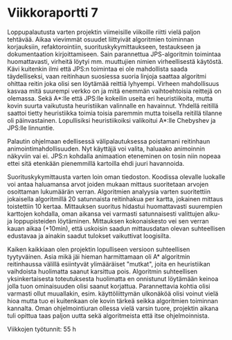 # Viikkoraportti 7

Loppupalautusta varten projektin viimeisille viikoille riitti vielä paljon tehtävää. Aikaa vievimmät osuudet liittyivät algoritmien toiminnan korjauksiin, refaktorointiin, suorituskykymittaukseen, testaukseen ja dokumentaation kirjoittamiseen. Sain parannettua JPS-algoritmin toimintaa huomattavasti, virheitä löytyi mm. muuttujien nimien virheellisestä käytöstä. Kävi kuitenkin ilmi että JPS:n toimintaa ei ole mahdollista saada täydelliseksi, vaan reitinhaun suosiessa suoria linjoja saattaa algoritmi ohittaa reitin joka olisi sen löytämää reittiä lyhyempi. Virheen mahdollisuus kasvaa mitä suurempi verkko on ja mitä enemmän vaihtoehtoisia reittejä on olemassa. Sekä A*:lle että JPS:lle kokeilin useita eri heuristiikoita, mutta kovin suurta vaikutusta heuristiikan valinnalle en havainnut. Yhdellä reitillä saattoi tietty heuristiikka toimia toisia paremmin mutta toisella reitillä tilanne oli päinvastainen. Lopullisiksi heuristiikoiksi valikoitui A*:lle Chebyshev ja JPS:lle linnuntie.

Palautin ohjelmaan edellisessä välipalautuksessa poistamani reitinhaun animointimahdollisuuden. Nyt käyttäjä voi valita, haluaako animoinnin näkyviin vai ei. JPS:n kohdalla animaation eteneminen on tosin niin nopeaa ettei sitä etenkään pienemmillä kartoilla ehdi juuri havannoida.

Suorituskykymittausta varten loin oman tiedoston. Koodissa olevalle luokalle voi antaa haluamansa arvot joiden mukaan mittaus suoritetaan arvojen osoittaman lukumäärän verran. Algoritmien analyysia varten suoritettiin jokaisella algoritmillä 20 satunnaista reitinhakua per kartta, jokainen mittaus toistettiin 10 kertaa. Mittauksen suoritus hidastui huomattavasti suurempien karttojen kohdalla, oman aikansa vei varmasti satunnaisesti valittujen alku- ja loppupisteiden löytäminen. Mittauksen kokonaiskesto vei sen verran kauan aikaa (+10min), että uskoisin saadun mittausdatan olevan suhteellisen edustavaa ja ainakin saadut tulokset vaikuttivat loogisilta.

Kaiken kaikkiaan olen projektin lopulliseen versioon suhteellisen tyytyväinen. Asia mikä jäi hieman harmittamaan oli A* algoritmin reitinhaussa välillä esiintyvät ylimääräiset "mutkat", joita en heuristiikan vaihdoista huolimatta saanut karsittua pois. Algoritmin suhteellisen yksinkertaisesta toteutuksesta huolimatta en onnistunut löytämään keinoa jolla tuon ominaisuuden olisi saanut korjattua. Parannettavia kohtia olisi varmasti ollut muuallakin, esim. käyttöliittymän ulkonäköä olisi voinut vielä hioa mutta tuo ei kuitenkaan ole kovin tärkeä seikka algoritmien toiminnan kannalta. Oman ohjelmointiuran ollessa vielä varsin tuore, projektin aikana tuli opittua taas paljon uutta sekä algoritmeista että itse ohjelmoinnista.


Viikkojen työtunnit: 55 h